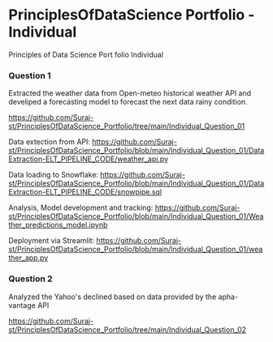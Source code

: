 # PrinciplesOfDataScience Portfolio -  Individual

Principles of Data Science Port folio Individual

### Question 1
Extracted the weather data from Open-meteo historical weather API and develiped a forecasting model to forecast the next data rainy condition.

https://github.com/Suraj-st/PrinciplesOfDataScience_Portfolio/tree/main/Individual_Question_01

Data extection from API: https://github.com/Suraj-st/PrinciplesOfDataScience_Portfolio/blob/main/Individual_Question_01/DataExtraction-ELT_PIPELINE_CODE/weather_api.py

Data loading to Snowflake: https://github.com/Suraj-st/PrinciplesOfDataScience_Portfolio/blob/main/Individual_Question_01/DataExtraction-ELT_PIPELINE_CODE/snowpipe.sql

Analysis, Model development and tracking: https://github.com/Suraj-st/PrinciplesOfDataScience_Portfolio/blob/main/Individual_Question_01/Weather_predictions_model.ipynb

Deployment via Streamlit: https://github.com/Suraj-st/PrinciplesOfDataScience_Portfolio/blob/main/Individual_Question_01/weather_app.py

### Question 2
Analyzed the Yahoo's declined based on data provided by the apha-vantage API

https://github.com/Suraj-st/PrinciplesOfDataScience_Portfolio/tree/main/Individual_Question_02
